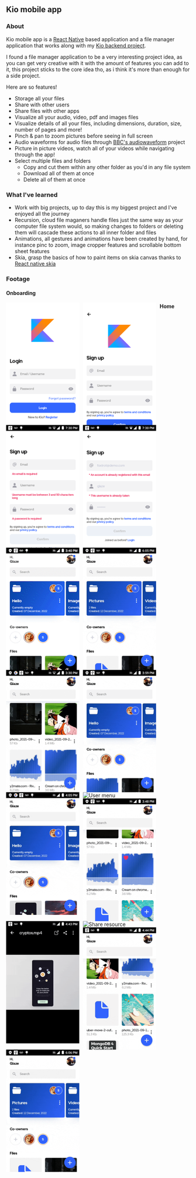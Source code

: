 ## Kio mobile app

### About

Kio mobile app is a [React Native](https://reactnative.dev/) based application and a file manager application that works along with my [Kio backend project](https://github.com/Glazzes/kio).

I found a file manager application to be a very interesting project idea, as you can get very creative with it with the amount of features you can add to it, this project sticks to the core idea tho, as i think it's more than enough for a side project.

Here are so features!

- Storage all your files
- Share with other users
- Share files with other apps
- Visualize all your audio, video, pdf and images files
- Visualize details of all your files, including dimensions, duration, size, number of pages and more!
- Pinch & pan to zoom pictures before seeing in full screen
- Audio waveforms for audio files through [BBC's audiowaveform](https://github.com/bbc/audiowaveform) project
- Picture in picture videos, watch all of your videos while navigating through the app!
- Select multiple files and folders
  - Copy and cut them within any other folder as you'd in any file system
  - Download all of them at once
  - Delete all of them at once

### What I've learned

- Work with big projects, up to day this is my biggest project and I've enjoyed all the journey
- Recursion, cloud file maganers handle files just the same way as your computer file system would, so making changes to folders or deleting them will cascade these actions to all inner folder and files
- Animations, all gestures and animations have been created by hand, for instance pinc to zoom, image cropper features and scrollable bottom sheet features
- Skia, grasp the basics of how to paint items on skia canvas thanks to [React native skia](https://shopify.github.io/react-native-skia/)

### Footage

#### Onboarding

[<img style="float: left; margin-right: 10px" width="200px" src="./assets/screenshots/onboarding/01.png" alt="Login screen">]("")
<img style="float: left; margin-right: 10px" width="200px" src="./assets/screenshots/onboarding/02.png" alt="Register screen">
<img style="float: left; margin-right: 10px" width="200px" src="./assets/screenshots/onboarding/03.png" alt="Register failed">
<img style="float: left; margin-right: 10px" width="200px" src="./assets/screenshots/onboarding/04.png" alt="Register failed 2">

#### Home

[<img style="float: left; margin-right: 10px" width="200px" src="./assets/gifs/home.gif" alt="Home screen">]("")
<img style="float: left; margin-right: 10px" width="200px" src="./assets/gifs/home2.gif" alt="Home screen 2">
<img style="float: left; margin-right: 10px" width="200px" src="./assets/gifs/details.gif" alt="Fab open">
<img style="float: left; margin-right: 10px" width="200px" src="./assets/gifs/upload.gif" alt="No results found">
<img style="float: left; margin-right: 10px" width="200px" src="./assets/gifs/newfolder.gif" alt="New folder">
<img style="float: left; margin-right: 10px" width="200px" src="./assets/gifs/pinch.gif" alt="User menu">
<img style="float: left; margin-right: 10px" width="200px" src="./assets/gifs/audio.gif" alt="File options">
<img style="float: left; margin-right: 10px" width="200px" src="./assets/gifs/video.gif" alt="Empty folder">
<img style="float: left; margin-right: 10px" width="200px" src="./assets/gifs/pdf.gif" alt="Share resource">
<img style="float: left; margin-right: 10px" width="200px" src="./assets/gifs/generic.gif" alt="Image pinch to zoom 1">
<img style="float: left; margin-right: 10px" width="200px" src="./assets/gifs/deleteselection.gif" alt="Image pinch to zoom 2">
